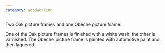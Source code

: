 ```yaml
---
category: woodworking
---
```

Two Oak picture frames and one Obeche picture frame.

One of the Oak picture frames is finished with a white wash, the other is varnished. The Obeche picture frame is painted with automotive paint and then laquered.
